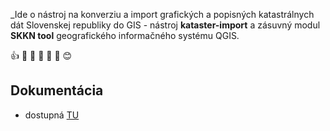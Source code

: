 _Ide o nástroj na konverziu a import grafických a popisných katastrálnych dát Slovenskej republiky do GIS - nástroj **kataster-import** a zásuvný modul **SKKN tool** geografického informačného systému QGIS.

:+1: :pray: :e-mail: :hear_no_evil: :speak_no_evil: :see_no_evil: :blush:

## Dokumentácia

- dostupná [TU](https://github.com/lfurtkevicova/kn-stuff/wiki)


